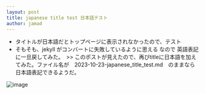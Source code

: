 ```yaml
---
layout: post
title: japanese title test 日本語テスト
author: jamad
---
```


<link rel="stylesheet" type="text/css" href="/assets/css/theme.css">

* タイトルが日本語だとトップページに表示されなかったので、テスト
* そもそも、jekyll がコンバートに失敗しているように思える  なので 英語表記に一旦戻してみた。　>> このポストが見えたので、再びtitleに日本語を加えてみた。ファイル名が　2023-10-23-japanese_title_test.md　のままなら日本語表記できるようだ。 

![image](https://github.com/jamad/jamad.github.io/assets/949913/4437fb8d-2731-4c21-8381-a66837158f96)

